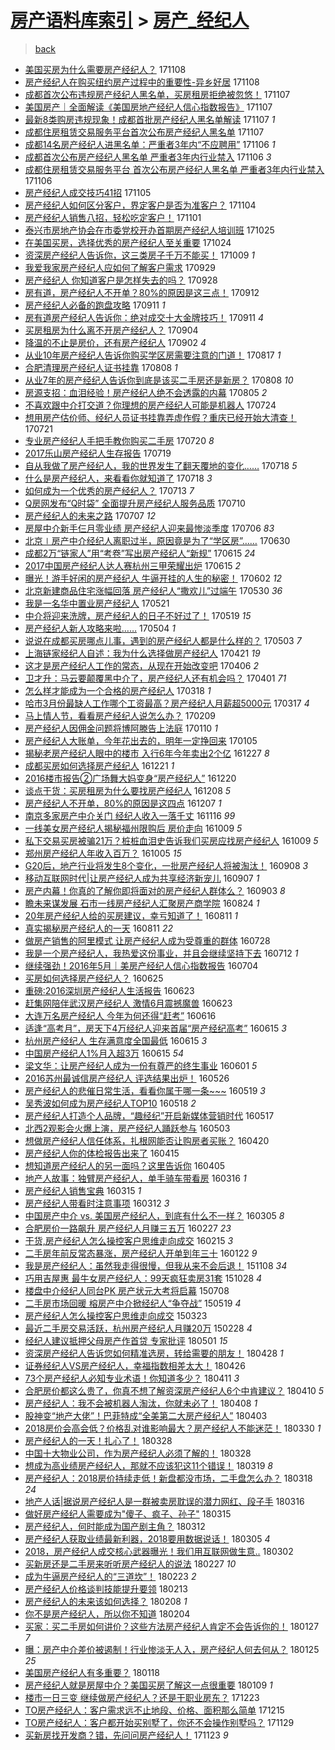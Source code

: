 [房产语料库索引](../../README.md)  > [房产_经纪人](房产_经纪人.md)
====
> [back](../README.md)

- [美国买房为什么需要房产经纪人？](http://jkwz.applinzi.com/ittc/7033613627037320209.html#%E7%BE%8E%E5%9B%BD%E4%B9%B0%E6%88%BF%E4%B8%BA%E4%BB%80%E4%B9%88%E9%9C%80%E8%A6%81%E6%88%BF%E4%BA%A7%E7%BB%8F%E7%BA%AA%E4%BA%BA%EF%BC%9F) 171108  
- [房产经纪人在购买纽约房产过程中的重要性-异乡好居](http://jkwz.applinzi.com/ittc/7033569972406715408.html#%E6%88%BF%E4%BA%A7%E7%BB%8F%E7%BA%AA%E4%BA%BA%E5%9C%A8%E8%B4%AD%E4%B9%B0%E7%BA%BD%E7%BA%A6%E6%88%BF%E4%BA%A7%E8%BF%87%E7%A8%8B%E4%B8%AD%E7%9A%84%E9%87%8D%E8%A6%81%E6%80%A7-%E5%BC%82%E4%B9%A1%E5%A5%BD%E5%B1%85) 171108  
- [成都首次公布违规房产经纪人黑名单，买房租房拒绝被忽悠！](http://jkwz.applinzi.com/ittc/7033265550858388497.html#%E6%88%90%E9%83%BD%E9%A6%96%E6%AC%A1%E5%85%AC%E5%B8%83%E8%BF%9D%E8%A7%84%E6%88%BF%E4%BA%A7%E7%BB%8F%E7%BA%AA%E4%BA%BA%E9%BB%91%E5%90%8D%E5%8D%95%EF%BC%8C%E4%B9%B0%E6%88%BF%E7%A7%9F%E6%88%BF%E6%8B%92%E7%BB%9D%E8%A2%AB%E5%BF%BD%E6%82%A0%EF%BC%81) 171107  
- [美国房产｜全面解读《美国房地产经纪人信心指数报告》](http://jkwz.applinzi.com/ittc/7033213459729220625.html#%E7%BE%8E%E5%9B%BD%E6%88%BF%E4%BA%A7%EF%BD%9C%E5%85%A8%E9%9D%A2%E8%A7%A3%E8%AF%BB%E3%80%8A%E7%BE%8E%E5%9B%BD%E6%88%BF%E5%9C%B0%E4%BA%A7%E7%BB%8F%E7%BA%AA%E4%BA%BA%E4%BF%A1%E5%BF%83%E6%8C%87%E6%95%B0%E6%8A%A5%E5%91%8A%E3%80%8B) 171107  
- [最新8类购房违规现象！成都首批房产经纪人黑名单解读](http://jkwz.applinzi.com/ittc/7033206690961425424.html#%E6%9C%80%E6%96%B08%E7%B1%BB%E8%B4%AD%E6%88%BF%E8%BF%9D%E8%A7%84%E7%8E%B0%E8%B1%A1%EF%BC%81%E6%88%90%E9%83%BD%E9%A6%96%E6%89%B9%E6%88%BF%E4%BA%A7%E7%BB%8F%E7%BA%AA%E4%BA%BA%E9%BB%91%E5%90%8D%E5%8D%95%E8%A7%A3%E8%AF%BB) 171107 *1* 
- [成都住房租赁交易服务平台首次公布房产经纪人黑名单](http://jkwz.applinzi.com/ittc/7033161226484450320.html#%E6%88%90%E9%83%BD%E4%BD%8F%E6%88%BF%E7%A7%9F%E8%B5%81%E4%BA%A4%E6%98%93%E6%9C%8D%E5%8A%A1%E5%B9%B3%E5%8F%B0%E9%A6%96%E6%AC%A1%E5%85%AC%E5%B8%83%E6%88%BF%E4%BA%A7%E7%BB%8F%E7%BA%AA%E4%BA%BA%E9%BB%91%E5%90%8D%E5%8D%95) 171107  
- [成都14名房产经纪人进黑名单：严重者3年内“不应聘用”](http://jkwz.applinzi.com/ittc/7032917187331884049.html#%E6%88%90%E9%83%BD14%E5%90%8D%E6%88%BF%E4%BA%A7%E7%BB%8F%E7%BA%AA%E4%BA%BA%E8%BF%9B%E9%BB%91%E5%90%8D%E5%8D%95%EF%BC%9A%E4%B8%A5%E9%87%8D%E8%80%853%E5%B9%B4%E5%86%85%E2%80%9C%E4%B8%8D%E5%BA%94%E8%81%98%E7%94%A8%E2%80%9D) 171106 *1* 
- [成都首次公布房产经纪人黑名单 严重者3年内行业禁入](http://jkwz.applinzi.com/ittc/7032877779115312144.html#%E6%88%90%E9%83%BD%E9%A6%96%E6%AC%A1%E5%85%AC%E5%B8%83%E6%88%BF%E4%BA%A7%E7%BB%8F%E7%BA%AA%E4%BA%BA%E9%BB%91%E5%90%8D%E5%8D%95+%E4%B8%A5%E9%87%8D%E8%80%853%E5%B9%B4%E5%86%85%E8%A1%8C%E4%B8%9A%E7%A6%81%E5%85%A5) 171106 *3* 
- [成都住房租赁交易服务平台 首次公布房产经纪人黑名单 严重者3年内行业禁入](http://jkwz.applinzi.com/ittc/7032871889058399249.html#%E6%88%90%E9%83%BD%E4%BD%8F%E6%88%BF%E7%A7%9F%E8%B5%81%E4%BA%A4%E6%98%93%E6%9C%8D%E5%8A%A1%E5%B9%B3%E5%8F%B0+%E9%A6%96%E6%AC%A1%E5%85%AC%E5%B8%83%E6%88%BF%E4%BA%A7%E7%BB%8F%E7%BA%AA%E4%BA%BA%E9%BB%91%E5%90%8D%E5%8D%95+%E4%B8%A5%E9%87%8D%E8%80%853%E5%B9%B4%E5%86%85%E8%A1%8C%E4%B8%9A%E7%A6%81%E5%85%A5) 171106  
- [房产经纪人成交技巧41招](http://jkwz.applinzi.com/ittc/7032404242931909649.html#%E6%88%BF%E4%BA%A7%E7%BB%8F%E7%BA%AA%E4%BA%BA%E6%88%90%E4%BA%A4%E6%8A%80%E5%B7%A741%E6%8B%9B) 171105  
- [房产经纪人如何区分客户，界定客户是否为准客户？](http://jkwz.applinzi.com/ittc/7032184334239400977.html#%E6%88%BF%E4%BA%A7%E7%BB%8F%E7%BA%AA%E4%BA%BA%E5%A6%82%E4%BD%95%E5%8C%BA%E5%88%86%E5%AE%A2%E6%88%B7%EF%BC%8C%E7%95%8C%E5%AE%9A%E5%AE%A2%E6%88%B7%E6%98%AF%E5%90%A6%E4%B8%BA%E5%87%86%E5%AE%A2%E6%88%B7%EF%BC%9F) 171104  
- [房产经纪人销售八招，轻松吃定客户！](http://jkwz.applinzi.com/ittc/7030986977569145872.html#%E6%88%BF%E4%BA%A7%E7%BB%8F%E7%BA%AA%E4%BA%BA%E9%94%80%E5%94%AE%E5%85%AB%E6%8B%9B%EF%BC%8C%E8%BD%BB%E6%9D%BE%E5%90%83%E5%AE%9A%E5%AE%A2%E6%88%B7%EF%BC%81) 171101  
- [泰兴市房地产协会在市委党校开办首期房产经纪人培训班](http://jkwz.applinzi.com/ittc/7028383014336332817.html#%E6%B3%B0%E5%85%B4%E5%B8%82%E6%88%BF%E5%9C%B0%E4%BA%A7%E5%8D%8F%E4%BC%9A%E5%9C%A8%E5%B8%82%E5%A7%94%E5%85%9A%E6%A0%A1%E5%BC%80%E5%8A%9E%E9%A6%96%E6%9C%9F%E6%88%BF%E4%BA%A7%E7%BB%8F%E7%BA%AA%E4%BA%BA%E5%9F%B9%E8%AE%AD%E7%8F%AD) 171025  
- [在美国买房，选择优秀的房产经纪人至关重要](http://jkwz.applinzi.com/ittc/7028028687474230289.html#%E5%9C%A8%E7%BE%8E%E5%9B%BD%E4%B9%B0%E6%88%BF%EF%BC%8C%E9%80%89%E6%8B%A9%E4%BC%98%E7%A7%80%E7%9A%84%E6%88%BF%E4%BA%A7%E7%BB%8F%E7%BA%AA%E4%BA%BA%E8%87%B3%E5%85%B3%E9%87%8D%E8%A6%81) 171024  
- [资深房产经纪人告诉你，这三类房子千万不能买！](http://jkwz.applinzi.com/ittc/7022440916500087825.html#%E8%B5%84%E6%B7%B1%E6%88%BF%E4%BA%A7%E7%BB%8F%E7%BA%AA%E4%BA%BA%E5%91%8A%E8%AF%89%E4%BD%A0%EF%BC%8C%E8%BF%99%E4%B8%89%E7%B1%BB%E6%88%BF%E5%AD%90%E5%8D%83%E4%B8%87%E4%B8%8D%E8%83%BD%E4%B9%B0%EF%BC%81) 171009 *1* 
- [我爱我家房产经纪人应如何了解客户需求](http://jkwz.applinzi.com/ittc/7018663062264087568.html#%E6%88%91%E7%88%B1%E6%88%91%E5%AE%B6%E6%88%BF%E4%BA%A7%E7%BB%8F%E7%BA%AA%E4%BA%BA%E5%BA%94%E5%A6%82%E4%BD%95%E4%BA%86%E8%A7%A3%E5%AE%A2%E6%88%B7%E9%9C%80%E6%B1%82) 170929  
- [房产经纪人 你知道客户是怎样失去的吗？](http://jkwz.applinzi.com/ittc/7018395558585304080.html#%E6%88%BF%E4%BA%A7%E7%BB%8F%E7%BA%AA%E4%BA%BA+%E4%BD%A0%E7%9F%A5%E9%81%93%E5%AE%A2%E6%88%B7%E6%98%AF%E6%80%8E%E6%A0%B7%E5%A4%B1%E5%8E%BB%E7%9A%84%E5%90%97%EF%BC%9F) 170928  
- [房有道，房产经纪人不开单？80%的原因是这三点！](http://jkwz.applinzi.com/ittc/7012387541876212753.html#%E6%88%BF%E6%9C%89%E9%81%93%EF%BC%8C%E6%88%BF%E4%BA%A7%E7%BB%8F%E7%BA%AA%E4%BA%BA%E4%B8%8D%E5%BC%80%E5%8D%95%EF%BC%9F80%25%E7%9A%84%E5%8E%9F%E5%9B%A0%E6%98%AF%E8%BF%99%E4%B8%89%E7%82%B9%EF%BC%81) 170912  
- [房产经纪人必备的跑盘攻略](http://jkwz.applinzi.com/ittc/7012116754724291601.html#%E6%88%BF%E4%BA%A7%E7%BB%8F%E7%BA%AA%E4%BA%BA%E5%BF%85%E5%A4%87%E7%9A%84%E8%B7%91%E7%9B%98%E6%94%BB%E7%95%A5) 170911 *1* 
- [房有道房产经纪人告诉你：绝对成交十大金牌技巧！](http://jkwz.applinzi.com/ittc/7010961895924958225.html#%E6%88%BF%E6%9C%89%E9%81%93%E6%88%BF%E4%BA%A7%E7%BB%8F%E7%BA%AA%E4%BA%BA%E5%91%8A%E8%AF%89%E4%BD%A0%EF%BC%9A%E7%BB%9D%E5%AF%B9%E6%88%90%E4%BA%A4%E5%8D%81%E5%A4%A7%E9%87%91%E7%89%8C%E6%8A%80%E5%B7%A7%EF%BC%81) 170911 *4* 
- [买房租房为什么离不开房产经纪人？](http://jkwz.applinzi.com/ittc/7009416868539139089.html#%E4%B9%B0%E6%88%BF%E7%A7%9F%E6%88%BF%E4%B8%BA%E4%BB%80%E4%B9%88%E7%A6%BB%E4%B8%8D%E5%BC%80%E6%88%BF%E4%BA%A7%E7%BB%8F%E7%BA%AA%E4%BA%BA%EF%BC%9F) 170904  
- [降温的不止是房价，还有房产经纪人](http://jkwz.applinzi.com/ittc/7008748333345276945.html#%E9%99%8D%E6%B8%A9%E7%9A%84%E4%B8%8D%E6%AD%A2%E6%98%AF%E6%88%BF%E4%BB%B7%EF%BC%8C%E8%BF%98%E6%9C%89%E6%88%BF%E4%BA%A7%E7%BB%8F%E7%BA%AA%E4%BA%BA) 170902 *4* 
- [从业10年房产经纪人告诉你购买学区房需要注意的门道！](http://jkwz.applinzi.com/ittc/7002851322347652112.html#%E4%BB%8E%E4%B8%9A10%E5%B9%B4%E6%88%BF%E4%BA%A7%E7%BB%8F%E7%BA%AA%E4%BA%BA%E5%91%8A%E8%AF%89%E4%BD%A0%E8%B4%AD%E4%B9%B0%E5%AD%A6%E5%8C%BA%E6%88%BF%E9%9C%80%E8%A6%81%E6%B3%A8%E6%84%8F%E7%9A%84%E9%97%A8%E9%81%93%EF%BC%81) 170817 *1* 
- [合肥清理房产经纪人证书挂靠](http://jkwz.applinzi.com/ittc/6999475383135896593.html#%E5%90%88%E8%82%A5%E6%B8%85%E7%90%86%E6%88%BF%E4%BA%A7%E7%BB%8F%E7%BA%AA%E4%BA%BA%E8%AF%81%E4%B9%A6%E6%8C%82%E9%9D%A0) 170808 *1* 
- [从业7年的房产经纪人告诉你到底是该买二手房还是新房？](http://jkwz.applinzi.com/ittc/6999380312260609040.html#%E4%BB%8E%E4%B8%9A7%E5%B9%B4%E7%9A%84%E6%88%BF%E4%BA%A7%E7%BB%8F%E7%BA%AA%E4%BA%BA%E5%91%8A%E8%AF%89%E4%BD%A0%E5%88%B0%E5%BA%95%E6%98%AF%E8%AF%A5%E4%B9%B0%E4%BA%8C%E6%89%8B%E6%88%BF%E8%BF%98%E6%98%AF%E6%96%B0%E6%88%BF%EF%BC%9F) 170808 *10* 
- [房源支招：血泪经验！房产经纪人绝不会透露的内幕](http://jkwz.applinzi.com/ittc/6998267547416527889.html#%E6%88%BF%E6%BA%90%E6%94%AF%E6%8B%9B%EF%BC%9A%E8%A1%80%E6%B3%AA%E7%BB%8F%E9%AA%8C%EF%BC%81%E6%88%BF%E4%BA%A7%E7%BB%8F%E7%BA%AA%E4%BA%BA%E7%BB%9D%E4%B8%8D%E4%BC%9A%E9%80%8F%E9%9C%B2%E7%9A%84%E5%86%85%E5%B9%95) 170805 *2* 
- [不喜欢跟中介打交道？你理想的房产经纪人可能是机器人](http://jkwz.applinzi.com/ittc/6993825745343087632.html#%E4%B8%8D%E5%96%9C%E6%AC%A2%E8%B7%9F%E4%B8%AD%E4%BB%8B%E6%89%93%E4%BA%A4%E9%81%93%EF%BC%9F%E4%BD%A0%E7%90%86%E6%83%B3%E7%9A%84%E6%88%BF%E4%BA%A7%E7%BB%8F%E7%BA%AA%E4%BA%BA%E5%8F%AF%E8%83%BD%E6%98%AF%E6%9C%BA%E5%99%A8%E4%BA%BA) 170724  
- [想用房产估价师、经纪人员证书挂靠弄虚作假？重庆已经开始大清查！](http://jkwz.applinzi.com/ittc/6992859765049656336.html#%E6%83%B3%E7%94%A8%E6%88%BF%E4%BA%A7%E4%BC%B0%E4%BB%B7%E5%B8%88%E3%80%81%E7%BB%8F%E7%BA%AA%E4%BA%BA%E5%91%98%E8%AF%81%E4%B9%A6%E6%8C%82%E9%9D%A0%E5%BC%84%E8%99%9A%E4%BD%9C%E5%81%87%EF%BC%9F%E9%87%8D%E5%BA%86%E5%B7%B2%E7%BB%8F%E5%BC%80%E5%A7%8B%E5%A4%A7%E6%B8%85%E6%9F%A5%EF%BC%81) 170721  
- [专业房产经纪人手把手教你购买二手房](http://jkwz.applinzi.com/ittc/6992417961707832337.html#%E4%B8%93%E4%B8%9A%E6%88%BF%E4%BA%A7%E7%BB%8F%E7%BA%AA%E4%BA%BA%E6%89%8B%E6%8A%8A%E6%89%8B%E6%95%99%E4%BD%A0%E8%B4%AD%E4%B9%B0%E4%BA%8C%E6%89%8B%E6%88%BF) 170720 *8* 
- [2017乐山房产经纪人生存报告](http://jkwz.applinzi.com/ittc/6992066619357266960.html#2017%E4%B9%90%E5%B1%B1%E6%88%BF%E4%BA%A7%E7%BB%8F%E7%BA%AA%E4%BA%BA%E7%94%9F%E5%AD%98%E6%8A%A5%E5%91%8A) 170719  
- [自从我做了房产经纪人，我的世界发生了翻天覆地的变化……](http://jkwz.applinzi.com/ittc/6991707178841670672.html#%E8%87%AA%E4%BB%8E%E6%88%91%E5%81%9A%E4%BA%86%E6%88%BF%E4%BA%A7%E7%BB%8F%E7%BA%AA%E4%BA%BA%EF%BC%8C%E6%88%91%E7%9A%84%E4%B8%96%E7%95%8C%E5%8F%91%E7%94%9F%E4%BA%86%E7%BF%BB%E5%A4%A9%E8%A6%86%E5%9C%B0%E7%9A%84%E5%8F%98%E5%8C%96%E2%80%A6%E2%80%A6) 170718 *5* 
- [什么是房产经纪人，来看看你就知道了](http://jkwz.applinzi.com/ittc/6991422827839095824.html#%E4%BB%80%E4%B9%88%E6%98%AF%E6%88%BF%E4%BA%A7%E7%BB%8F%E7%BA%AA%E4%BA%BA%EF%BC%8C%E6%9D%A5%E7%9C%8B%E7%9C%8B%E4%BD%A0%E5%B0%B1%E7%9F%A5%E9%81%93%E4%BA%86) 170718 *3* 
- [如何成为一个优秀的房产经纪人？](http://jkwz.applinzi.com/ittc/6989835265924138000.html#%E5%A6%82%E4%BD%95%E6%88%90%E4%B8%BA%E4%B8%80%E4%B8%AA%E4%BC%98%E7%A7%80%E7%9A%84%E6%88%BF%E4%BA%A7%E7%BB%8F%E7%BA%AA%E4%BA%BA%EF%BC%9F) 170713 *7* 
- [Q房网发布“Q时袋” 全面提升房产经纪人服务品质](http://jkwz.applinzi.com/ittc/6988666245858460677.html#Q%E6%88%BF%E7%BD%91%E5%8F%91%E5%B8%83%E2%80%9CQ%E6%97%B6%E8%A2%8B%E2%80%9D+%E5%85%A8%E9%9D%A2%E6%8F%90%E5%8D%87%E6%88%BF%E4%BA%A7%E7%BB%8F%E7%BA%AA%E4%BA%BA%E6%9C%8D%E5%8A%A1%E5%93%81%E8%B4%A8) 170710  
- [房产经纪人的未来之路](http://jkwz.applinzi.com/ittc/6987593464001594373.html#%E6%88%BF%E4%BA%A7%E7%BB%8F%E7%BA%AA%E4%BA%BA%E7%9A%84%E6%9C%AA%E6%9D%A5%E4%B9%8B%E8%B7%AF) 170707 *12* 
- [房屋中介新手仨月零业绩 房产经纪人迎来最惨淡季度](http://jkwz.applinzi.com/ittc/6987135430469092356.html#%E6%88%BF%E5%B1%8B%E4%B8%AD%E4%BB%8B%E6%96%B0%E6%89%8B%E4%BB%A8%E6%9C%88%E9%9B%B6%E4%B8%9A%E7%BB%A9+%E6%88%BF%E4%BA%A7%E7%BB%8F%E7%BA%AA%E4%BA%BA%E8%BF%8E%E6%9D%A5%E6%9C%80%E6%83%A8%E6%B7%A1%E5%AD%A3%E5%BA%A6) 170706 *83* 
- [北京∣房产中介经纪人离职过半，原因竟是为了“学区房”……](http://jkwz.applinzi.com/ittc/6984919655276643332.html#%E5%8C%97%E4%BA%AC%E2%88%A3%E6%88%BF%E4%BA%A7%E4%B8%AD%E4%BB%8B%E7%BB%8F%E7%BA%AA%E4%BA%BA%E7%A6%BB%E8%81%8C%E8%BF%87%E5%8D%8A%EF%BC%8C%E5%8E%9F%E5%9B%A0%E7%AB%9F%E6%98%AF%E4%B8%BA%E4%BA%86%E2%80%9C%E5%AD%A6%E5%8C%BA%E6%88%BF%E2%80%9D%E2%80%A6%E2%80%A6) 170630  
- [成都2万“链家人”用“考卷”写出房产经纪人“新规”](http://jkwz.applinzi.com/ittc/6979436505926730757.html#%E6%88%90%E9%83%BD2%E4%B8%87%E2%80%9C%E9%93%BE%E5%AE%B6%E4%BA%BA%E2%80%9D%E7%94%A8%E2%80%9C%E8%80%83%E5%8D%B7%E2%80%9D%E5%86%99%E5%87%BA%E6%88%BF%E4%BA%A7%E7%BB%8F%E7%BA%AA%E4%BA%BA%E2%80%9C%E6%96%B0%E8%A7%84%E2%80%9D) 170615 *24* 
- [2017中国房产经纪人达人赛杭州三甲荣耀出炉](http://jkwz.applinzi.com/ittc/6979423354334217221.html#2017%E4%B8%AD%E5%9B%BD%E6%88%BF%E4%BA%A7%E7%BB%8F%E7%BA%AA%E4%BA%BA%E8%BE%BE%E4%BA%BA%E8%B5%9B%E6%9D%AD%E5%B7%9E%E4%B8%89%E7%94%B2%E8%8D%A3%E8%80%80%E5%87%BA%E7%82%89) 170615 *2* 
- [曝光！游手好闲的房产经纪人 牛逼开挂的人生的秘密！](http://jkwz.applinzi.com/ittc/6974637780880589828.html#%E6%9B%9D%E5%85%89%EF%BC%81%E6%B8%B8%E6%89%8B%E5%A5%BD%E9%97%B2%E7%9A%84%E6%88%BF%E4%BA%A7%E7%BB%8F%E7%BA%AA%E4%BA%BA+%E7%89%9B%E9%80%BC%E5%BC%80%E6%8C%82%E7%9A%84%E4%BA%BA%E7%94%9F%E7%9A%84%E7%A7%98%E5%AF%86%EF%BC%81) 170602 *12* 
- [北京新建商品住宅涨幅回落 房产经纪人“撒欢儿”过端午](http://jkwz.applinzi.com/ittc/6973447818545988613.html#%E5%8C%97%E4%BA%AC%E6%96%B0%E5%BB%BA%E5%95%86%E5%93%81%E4%BD%8F%E5%AE%85%E6%B6%A8%E5%B9%85%E5%9B%9E%E8%90%BD+%E6%88%BF%E4%BA%A7%E7%BB%8F%E7%BA%AA%E4%BA%BA%E2%80%9C%E6%92%92%E6%AC%A2%E5%84%BF%E2%80%9D%E8%BF%87%E7%AB%AF%E5%8D%88) 170530 *36* 
- [我是一名华中置业房产经纪人](http://jkwz.applinzi.com/ittc/6970145685738357764.html#%E6%88%91%E6%98%AF%E4%B8%80%E5%90%8D%E5%8D%8E%E4%B8%AD%E7%BD%AE%E4%B8%9A%E6%88%BF%E4%BA%A7%E7%BB%8F%E7%BA%AA%E4%BA%BA) 170521  
- [中介将迎来洗牌，房产经纪人的日子不好过了！](http://jkwz.applinzi.com/ittc/6969485999569634309.html#%E4%B8%AD%E4%BB%8B%E5%B0%86%E8%BF%8E%E6%9D%A5%E6%B4%97%E7%89%8C%EF%BC%8C%E6%88%BF%E4%BA%A7%E7%BB%8F%E7%BA%AA%E4%BA%BA%E7%9A%84%E6%97%A5%E5%AD%90%E4%B8%8D%E5%A5%BD%E8%BF%87%E4%BA%86%EF%BC%81) 170519 *15* 
- [房产经纪人新人攻略来啦……](http://jkwz.applinzi.com/ittc/6963838311771669508.html#%E6%88%BF%E4%BA%A7%E7%BB%8F%E7%BA%AA%E4%BA%BA%E6%96%B0%E4%BA%BA%E6%94%BB%E7%95%A5%E6%9D%A5%E5%95%A6%E2%80%A6%E2%80%A6) 170504 *1* 
- [说说在成都买房哪点儿事，遇到的房产经纪人都是什么样的？](http://jkwz.applinzi.com/ittc/6963470895287895044.html#%E8%AF%B4%E8%AF%B4%E5%9C%A8%E6%88%90%E9%83%BD%E4%B9%B0%E6%88%BF%E5%93%AA%E7%82%B9%E5%84%BF%E4%BA%8B%EF%BC%8C%E9%81%87%E5%88%B0%E7%9A%84%E6%88%BF%E4%BA%A7%E7%BB%8F%E7%BA%AA%E4%BA%BA%E9%83%BD%E6%98%AF%E4%BB%80%E4%B9%88%E6%A0%B7%E7%9A%84%EF%BC%9F) 170503 *7* 
- [上海链家经纪人自述：我为什么选择做房产经纪人](http://jkwz.applinzi.com/ittc/6959102321677042692.html#%E4%B8%8A%E6%B5%B7%E9%93%BE%E5%AE%B6%E7%BB%8F%E7%BA%AA%E4%BA%BA%E8%87%AA%E8%BF%B0%EF%BC%9A%E6%88%91%E4%B8%BA%E4%BB%80%E4%B9%88%E9%80%89%E6%8B%A9%E5%81%9A%E6%88%BF%E4%BA%A7%E7%BB%8F%E7%BA%AA%E4%BA%BA) 170421 *19* 
- [这才是房产经纪人工作的常态，从现在开始改变吧](http://jkwz.applinzi.com/ittc/6953461108684882949.html#%E8%BF%99%E6%89%8D%E6%98%AF%E6%88%BF%E4%BA%A7%E7%BB%8F%E7%BA%AA%E4%BA%BA%E5%B7%A5%E4%BD%9C%E7%9A%84%E5%B8%B8%E6%80%81%EF%BC%8C%E4%BB%8E%E7%8E%B0%E5%9C%A8%E5%BC%80%E5%A7%8B%E6%94%B9%E5%8F%98%E5%90%A7) 170406 *2* 
- [卫才升：马云要颠覆黑中介了，房产经纪人还有机会吗？](http://jkwz.applinzi.com/ittc/6951512812416402437.html#%E5%8D%AB%E6%89%8D%E5%8D%87%EF%BC%9A%E9%A9%AC%E4%BA%91%E8%A6%81%E9%A2%A0%E8%A6%86%E9%BB%91%E4%B8%AD%E4%BB%8B%E4%BA%86%EF%BC%8C%E6%88%BF%E4%BA%A7%E7%BB%8F%E7%BA%AA%E4%BA%BA%E8%BF%98%E6%9C%89%E6%9C%BA%E4%BC%9A%E5%90%97%EF%BC%9F) 170401 *71* 
- [怎么样才能成为一个合格的房产经纪人](http://jkwz.applinzi.com/ittc/6946499541057668101.html#%E6%80%8E%E4%B9%88%E6%A0%B7%E6%89%8D%E8%83%BD%E6%88%90%E4%B8%BA%E4%B8%80%E4%B8%AA%E5%90%88%E6%A0%BC%E7%9A%84%E6%88%BF%E4%BA%A7%E7%BB%8F%E7%BA%AA%E4%BA%BA) 170318 *1* 
- [哈市3月份最缺人工作哪个工资最高？房产经纪人月薪超5000元](http://jkwz.applinzi.com/ittc/6945889686135505925.html#%E5%93%88%E5%B8%823%E6%9C%88%E4%BB%BD%E6%9C%80%E7%BC%BA%E4%BA%BA%E5%B7%A5%E4%BD%9C%E5%93%AA%E4%B8%AA%E5%B7%A5%E8%B5%84%E6%9C%80%E9%AB%98%EF%BC%9F%E6%88%BF%E4%BA%A7%E7%BB%8F%E7%BA%AA%E4%BA%BA%E6%9C%88%E8%96%AA%E8%B6%855000%E5%85%83) 170317 *4* 
- [马上情人节，看看房产经纪人说怎么办？](http://jkwz.applinzi.com/ittc/6932761770900063236.html#%E9%A9%AC%E4%B8%8A%E6%83%85%E4%BA%BA%E8%8A%82%EF%BC%8C%E7%9C%8B%E7%9C%8B%E6%88%BF%E4%BA%A7%E7%BB%8F%E7%BA%AA%E4%BA%BA%E8%AF%B4%E6%80%8E%E4%B9%88%E5%8A%9E%EF%BC%9F) 170209  
- [房产经纪人因佣金问题将博阿滕告上法庭](http://jkwz.applinzi.com/ittc/6921553583706473476.html#%E6%88%BF%E4%BA%A7%E7%BB%8F%E7%BA%AA%E4%BA%BA%E5%9B%A0%E4%BD%A3%E9%87%91%E9%97%AE%E9%A2%98%E5%B0%86%E5%8D%9A%E9%98%BF%E6%BB%95%E5%91%8A%E4%B8%8A%E6%B3%95%E5%BA%AD) 170110 *1* 
- [房产经纪人大账单，今年花出去的，明年一定挣回来](http://jkwz.applinzi.com/ittc/6919717278647321604.html#%E6%88%BF%E4%BA%A7%E7%BB%8F%E7%BA%AA%E4%BA%BA%E5%A4%A7%E8%B4%A6%E5%8D%95%EF%BC%8C%E4%BB%8A%E5%B9%B4%E8%8A%B1%E5%87%BA%E5%8E%BB%E7%9A%84%EF%BC%8C%E6%98%8E%E5%B9%B4%E4%B8%80%E5%AE%9A%E6%8C%A3%E5%9B%9E%E6%9D%A5) 170105  
- [揭秘老房产经纪人眼中的楼市 入行6年今年卖出2个亿](http://jkwz.applinzi.com/ittc/6916336033758446597.html#%E6%8F%AD%E7%A7%98%E8%80%81%E6%88%BF%E4%BA%A7%E7%BB%8F%E7%BA%AA%E4%BA%BA%E7%9C%BC%E4%B8%AD%E7%9A%84%E6%A5%BC%E5%B8%82+%E5%85%A5%E8%A1%8C6%E5%B9%B4%E4%BB%8A%E5%B9%B4%E5%8D%96%E5%87%BA2%E4%B8%AA%E4%BA%BF) 161227 *8* 
- [成都买房如何选择房产经纪人](http://jkwz.applinzi.com/ittc/6914185591964304389.html#%E6%88%90%E9%83%BD%E4%B9%B0%E6%88%BF%E5%A6%82%E4%BD%95%E9%80%89%E6%8B%A9%E6%88%BF%E4%BA%A7%E7%BB%8F%E7%BA%AA%E4%BA%BA) 161221 *1* 
- [2016楼市报告②广场舞大妈变身“房产经纪人”](http://jkwz.applinzi.com/ittc/6913636087355671557.html#2016%E6%A5%BC%E5%B8%82%E6%8A%A5%E5%91%8A%E2%91%A1%E5%B9%BF%E5%9C%BA%E8%88%9E%E5%A4%A7%E5%A6%88%E5%8F%98%E8%BA%AB%E2%80%9C%E6%88%BF%E4%BA%A7%E7%BB%8F%E7%BA%AA%E4%BA%BA%E2%80%9D) 161220  
- [谈点干货：买房租房为什么要找房产经纪人](http://jkwz.applinzi.com/ittc/6909048721366320132.html#%E8%B0%88%E7%82%B9%E5%B9%B2%E8%B4%A7%EF%BC%9A%E4%B9%B0%E6%88%BF%E7%A7%9F%E6%88%BF%E4%B8%BA%E4%BB%80%E4%B9%88%E8%A6%81%E6%89%BE%E6%88%BF%E4%BA%A7%E7%BB%8F%E7%BA%AA%E4%BA%BA) 161208 *5* 
- [房产经纪人不开单，80%的原因是这四点](http://jkwz.applinzi.com/ittc/6908994879643714564.html#%E6%88%BF%E4%BA%A7%E7%BB%8F%E7%BA%AA%E4%BA%BA%E4%B8%8D%E5%BC%80%E5%8D%95%EF%BC%8C80%25%E7%9A%84%E5%8E%9F%E5%9B%A0%E6%98%AF%E8%BF%99%E5%9B%9B%E7%82%B9) 161207 *1* 
- [南京多家房产中介关门 经纪人收入一落千丈](http://jkwz.applinzi.com/ittc/6901131909244912645.html#%E5%8D%97%E4%BA%AC%E5%A4%9A%E5%AE%B6%E6%88%BF%E4%BA%A7%E4%B8%AD%E4%BB%8B%E5%85%B3%E9%97%A8+%E7%BB%8F%E7%BA%AA%E4%BA%BA%E6%94%B6%E5%85%A5%E4%B8%80%E8%90%BD%E5%8D%83%E4%B8%88) 161116 *99* 
- [一线美女房产经纪人揭秘福州限购后 房价走向](http://jkwz.applinzi.com/ittc/6887074574469956612.html#%E4%B8%80%E7%BA%BF%E7%BE%8E%E5%A5%B3%E6%88%BF%E4%BA%A7%E7%BB%8F%E7%BA%AA%E4%BA%BA%E6%8F%AD%E7%A7%98%E7%A6%8F%E5%B7%9E%E9%99%90%E8%B4%AD%E5%90%8E+%E6%88%BF%E4%BB%B7%E8%B5%B0%E5%90%91) 161009 *5* 
- [私下交易买房被骗21万？桩桩血泪史告诉我们买房应找房产经纪人](http://jkwz.applinzi.com/ittc/6886960373122466820.html#%E7%A7%81%E4%B8%8B%E4%BA%A4%E6%98%93%E4%B9%B0%E6%88%BF%E8%A2%AB%E9%AA%9721%E4%B8%87%EF%BC%9F%E6%A1%A9%E6%A1%A9%E8%A1%80%E6%B3%AA%E5%8F%B2%E5%91%8A%E8%AF%89%E6%88%91%E4%BB%AC%E4%B9%B0%E6%88%BF%E5%BA%94%E6%89%BE%E6%88%BF%E4%BA%A7%E7%BB%8F%E7%BA%AA%E4%BA%BA) 161009 *5* 
- [郑州房产经纪人年收入百万？](http://jkwz.applinzi.com/ittc/6885551247423177732.html#%E9%83%91%E5%B7%9E%E6%88%BF%E4%BA%A7%E7%BB%8F%E7%BA%AA%E4%BA%BA%E5%B9%B4%E6%94%B6%E5%85%A5%E7%99%BE%E4%B8%87%EF%BC%9F) 161005 *15* 
- [G20后，地产行业将发生8个变化，一批房产经纪人将被淘汰！](http://jkwz.applinzi.com/ittc/6875440582809355268.html#G20%E5%90%8E%EF%BC%8C%E5%9C%B0%E4%BA%A7%E8%A1%8C%E4%B8%9A%E5%B0%86%E5%8F%91%E7%94%9F8%E4%B8%AA%E5%8F%98%E5%8C%96%EF%BC%8C%E4%B8%80%E6%89%B9%E6%88%BF%E4%BA%A7%E7%BB%8F%E7%BA%AA%E4%BA%BA%E5%B0%86%E8%A2%AB%E6%B7%98%E6%B1%B0%EF%BC%81) 160908 *3* 
- [移动互联网时代|让房产经纪人成为共享经济新宠儿](http://jkwz.applinzi.com/ittc/6875083702048130052.html#%E7%A7%BB%E5%8A%A8%E4%BA%92%E8%81%94%E7%BD%91%E6%97%B6%E4%BB%A3%7C%E8%AE%A9%E6%88%BF%E4%BA%A7%E7%BB%8F%E7%BA%AA%E4%BA%BA%E6%88%90%E4%B8%BA%E5%85%B1%E4%BA%AB%E7%BB%8F%E6%B5%8E%E6%96%B0%E5%AE%A0%E5%84%BF) 160907 *1* 
- [房产内幕！你真的了解你即将面对的房产经纪人群体么？](http://jkwz.applinzi.com/ittc/6873584053827142660.html#%E6%88%BF%E4%BA%A7%E5%86%85%E5%B9%95%EF%BC%81%E4%BD%A0%E7%9C%9F%E7%9A%84%E4%BA%86%E8%A7%A3%E4%BD%A0%E5%8D%B3%E5%B0%86%E9%9D%A2%E5%AF%B9%E7%9A%84%E6%88%BF%E4%BA%A7%E7%BB%8F%E7%BA%AA%E4%BA%BA%E7%BE%A4%E4%BD%93%E4%B9%88%EF%BC%9F) 160903 *8* 
- [瞻未来谋发展 石市一线房产经纪人汇聚房产商学院](http://jkwz.applinzi.com/ittc/6870058671966520325.html#%E7%9E%BB%E6%9C%AA%E6%9D%A5%E8%B0%8B%E5%8F%91%E5%B1%95+%E7%9F%B3%E5%B8%82%E4%B8%80%E7%BA%BF%E6%88%BF%E4%BA%A7%E7%BB%8F%E7%BA%AA%E4%BA%BA%E6%B1%87%E8%81%9A%E6%88%BF%E4%BA%A7%E5%95%86%E5%AD%A6%E9%99%A2) 160824 *1* 
- [20年房产经纪人给的买房建议，幸亏知道了！](http://jkwz.applinzi.com/ittc/6865151803292910596.html#20%E5%B9%B4%E6%88%BF%E4%BA%A7%E7%BB%8F%E7%BA%AA%E4%BA%BA%E7%BB%99%E7%9A%84%E4%B9%B0%E6%88%BF%E5%BB%BA%E8%AE%AE%EF%BC%8C%E5%B9%B8%E4%BA%8F%E7%9F%A5%E9%81%93%E4%BA%86%EF%BC%81) 160811 *1* 
- [真实揭秘房产经纪人的一天](http://jkwz.applinzi.com/ittc/6865111912580383748.html#%E7%9C%9F%E5%AE%9E%E6%8F%AD%E7%A7%98%E6%88%BF%E4%BA%A7%E7%BB%8F%E7%BA%AA%E4%BA%BA%E7%9A%84%E4%B8%80%E5%A4%A9) 160811 *22* 
- [做房产销售的阿里模式 让房产经纪人成为受尊重的群体](http://jkwz.applinzi.com/ittc/6859797199952806917.html#%E5%81%9A%E6%88%BF%E4%BA%A7%E9%94%80%E5%94%AE%E7%9A%84%E9%98%BF%E9%87%8C%E6%A8%A1%E5%BC%8F+%E8%AE%A9%E6%88%BF%E4%BA%A7%E7%BB%8F%E7%BA%AA%E4%BA%BA%E6%88%90%E4%B8%BA%E5%8F%97%E5%B0%8A%E9%87%8D%E7%9A%84%E7%BE%A4%E4%BD%93) 160728  
- [我是一个房产经纪人，我热爱这份事业，并且会继续坚持下去](http://jkwz.applinzi.com/ittc/6853912980567376901.html#%E6%88%91%E6%98%AF%E4%B8%80%E4%B8%AA%E6%88%BF%E4%BA%A7%E7%BB%8F%E7%BA%AA%E4%BA%BA%EF%BC%8C%E6%88%91%E7%83%AD%E7%88%B1%E8%BF%99%E4%BB%BD%E4%BA%8B%E4%B8%9A%EF%BC%8C%E5%B9%B6%E4%B8%94%E4%BC%9A%E7%BB%A7%E7%BB%AD%E5%9D%9A%E6%8C%81%E4%B8%8B%E5%8E%BB) 160712 *1* 
- [继续强劲！2016年5月｜美房产经纪人信心指数报告](http://jkwz.applinzi.com/ittc/6851043534941193220.html#%E7%BB%A7%E7%BB%AD%E5%BC%BA%E5%8A%B2%EF%BC%812016%E5%B9%B45%E6%9C%88%EF%BD%9C%E7%BE%8E%E6%88%BF%E4%BA%A7%E7%BB%8F%E7%BA%AA%E4%BA%BA%E4%BF%A1%E5%BF%83%E6%8C%87%E6%95%B0%E6%8A%A5%E5%91%8A) 160704  
- [买房如何选择房产经纪人？](http://jkwz.applinzi.com/ittc/6847589290602923012.html#%E4%B9%B0%E6%88%BF%E5%A6%82%E4%BD%95%E9%80%89%E6%8B%A9%E6%88%BF%E4%BA%A7%E7%BB%8F%E7%BA%AA%E4%BA%BA%EF%BC%9F) 160625  
- [重磅:2016深圳房产经纪人生活报告](http://jkwz.applinzi.com/ittc/6846965762698511365.html#%E9%87%8D%E7%A3%85%3A2016%E6%B7%B1%E5%9C%B3%E6%88%BF%E4%BA%A7%E7%BB%8F%E7%BA%AA%E4%BA%BA%E7%94%9F%E6%B4%BB%E6%8A%A5%E5%91%8A) 160623  
- [赶集网陪伴武汉房产经纪人 激情6月震撼魔兽](http://jkwz.applinzi.com/ittc/6846847395035612165.html#%E8%B5%B6%E9%9B%86%E7%BD%91%E9%99%AA%E4%BC%B4%E6%AD%A6%E6%B1%89%E6%88%BF%E4%BA%A7%E7%BB%8F%E7%BA%AA%E4%BA%BA+%E6%BF%80%E6%83%856%E6%9C%88%E9%9C%87%E6%92%BC%E9%AD%94%E5%85%BD) 160623  
- [大连万名房产经纪人 今年为何还得“赶考”](http://jkwz.applinzi.com/ittc/6844218791516701700.html#%E5%A4%A7%E8%BF%9E%E4%B8%87%E5%90%8D%E6%88%BF%E4%BA%A7%E7%BB%8F%E7%BA%AA%E4%BA%BA+%E4%BB%8A%E5%B9%B4%E4%B8%BA%E4%BD%95%E8%BF%98%E5%BE%97%E2%80%9C%E8%B5%B6%E8%80%83%E2%80%9D) 160616  
- [适逢“高考月”，房天下4万经纪人迎来首届“房产经纪高考”](http://jkwz.applinzi.com/ittc/6843997182788895748.html#%E9%80%82%E9%80%A2%E2%80%9C%E9%AB%98%E8%80%83%E6%9C%88%E2%80%9D%EF%BC%8C%E6%88%BF%E5%A4%A9%E4%B8%8B4%E4%B8%87%E7%BB%8F%E7%BA%AA%E4%BA%BA%E8%BF%8E%E6%9D%A5%E9%A6%96%E5%B1%8A%E2%80%9C%E6%88%BF%E4%BA%A7%E7%BB%8F%E7%BA%AA%E9%AB%98%E8%80%83%E2%80%9D) 160615 *3* 
- [杭州房产经纪人 生存满意度全国最低](http://jkwz.applinzi.com/ittc/6843858331596489732.html#%E6%9D%AD%E5%B7%9E%E6%88%BF%E4%BA%A7%E7%BB%8F%E7%BA%AA%E4%BA%BA+%E7%94%9F%E5%AD%98%E6%BB%A1%E6%84%8F%E5%BA%A6%E5%85%A8%E5%9B%BD%E6%9C%80%E4%BD%8E) 160615 *3* 
- [中国房产经纪人1%月入超3万](http://jkwz.applinzi.com/ittc/6843839902021846020.html#%E4%B8%AD%E5%9B%BD%E6%88%BF%E4%BA%A7%E7%BB%8F%E7%BA%AA%E4%BA%BA1%25%E6%9C%88%E5%85%A5%E8%B6%853%E4%B8%87) 160615 *54* 
- [梁文华：让房产经纪人成为一份有尊严的终生事业](http://jkwz.applinzi.com/ittc/6838731733956297733.html#%E6%A2%81%E6%96%87%E5%8D%8E%EF%BC%9A%E8%AE%A9%E6%88%BF%E4%BA%A7%E7%BB%8F%E7%BA%AA%E4%BA%BA%E6%88%90%E4%B8%BA%E4%B8%80%E4%BB%BD%E6%9C%89%E5%B0%8A%E4%B8%A5%E7%9A%84%E7%BB%88%E7%94%9F%E4%BA%8B%E4%B8%9A) 160601 *5* 
- [2016苏州最诚信房产经纪人 评选结果出炉！](http://jkwz.applinzi.com/ittc/6836445364957479940.html#2016%E8%8B%8F%E5%B7%9E%E6%9C%80%E8%AF%9A%E4%BF%A1%E6%88%BF%E4%BA%A7%E7%BB%8F%E7%BA%AA%E4%BA%BA+%E8%AF%84%E9%80%89%E7%BB%93%E6%9E%9C%E5%87%BA%E7%82%89%EF%BC%81) 160526  
- [房产经纪人的悲催日常生活，看看你属于哪一条~~~](http://jkwz.applinzi.com/ittc/6833931516618736645.html#%E6%88%BF%E4%BA%A7%E7%BB%8F%E7%BA%AA%E4%BA%BA%E7%9A%84%E6%82%B2%E5%82%AC%E6%97%A5%E5%B8%B8%E7%94%9F%E6%B4%BB%EF%BC%8C%E7%9C%8B%E7%9C%8B%E4%BD%A0%E5%B1%9E%E4%BA%8E%E5%93%AA%E4%B8%80%E6%9D%A1%7E%7E%7E) 160519 *3* 
- [吴秀波如何成为房产经纪人TOP10](http://jkwz.applinzi.com/ittc/6833629249759872004.html#%E5%90%B4%E7%A7%80%E6%B3%A2%E5%A6%82%E4%BD%95%E6%88%90%E4%B8%BA%E6%88%BF%E4%BA%A7%E7%BB%8F%E7%BA%AA%E4%BA%BATOP10) 160518 *2* 
- [房产经纪人打造个人品牌，“趣经纪”开启新媒体营销时代](http://jkwz.applinzi.com/ittc/6833158956650071045.html#%E6%88%BF%E4%BA%A7%E7%BB%8F%E7%BA%AA%E4%BA%BA%E6%89%93%E9%80%A0%E4%B8%AA%E4%BA%BA%E5%93%81%E7%89%8C%EF%BC%8C%E2%80%9C%E8%B6%A3%E7%BB%8F%E7%BA%AA%E2%80%9D%E5%BC%80%E5%90%AF%E6%96%B0%E5%AA%92%E4%BD%93%E8%90%A5%E9%94%80%E6%97%B6%E4%BB%A3) 160517  
- [北西2观影会火爆上演，房产经纪人踊跃参与](http://jkwz.applinzi.com/ittc/6828047517702685700.html#%E5%8C%97%E8%A5%BF2%E8%A7%82%E5%BD%B1%E4%BC%9A%E7%81%AB%E7%88%86%E4%B8%8A%E6%BC%94%EF%BC%8C%E6%88%BF%E4%BA%A7%E7%BB%8F%E7%BA%AA%E4%BA%BA%E8%B8%8A%E8%B7%83%E5%8F%82%E4%B8%8E) 160503  
- [想做房产经纪人信任体系，扎根网能否让购房者买账？](http://jkwz.applinzi.com/ittc/6823088676766483461.html#%E6%83%B3%E5%81%9A%E6%88%BF%E4%BA%A7%E7%BB%8F%E7%BA%AA%E4%BA%BA%E4%BF%A1%E4%BB%BB%E4%BD%93%E7%B3%BB%EF%BC%8C%E6%89%8E%E6%A0%B9%E7%BD%91%E8%83%BD%E5%90%A6%E8%AE%A9%E8%B4%AD%E6%88%BF%E8%80%85%E4%B9%B0%E8%B4%A6%EF%BC%9F) 160420  
- [房产经纪人你的体检报告出来了](http://jkwz.applinzi.com/ittc/6821261604490331141.html#%E6%88%BF%E4%BA%A7%E7%BB%8F%E7%BA%AA%E4%BA%BA%E4%BD%A0%E7%9A%84%E4%BD%93%E6%A3%80%E6%8A%A5%E5%91%8A%E5%87%BA%E6%9D%A5%E4%BA%86) 160415  
- [想知道房产经纪人的另一面吗？这里告诉你](http://jkwz.applinzi.com/ittc/6817670873557238789.html#%E6%83%B3%E7%9F%A5%E9%81%93%E6%88%BF%E4%BA%A7%E7%BB%8F%E7%BA%AA%E4%BA%BA%E7%9A%84%E5%8F%A6%E4%B8%80%E9%9D%A2%E5%90%97%EF%BC%9F%E8%BF%99%E9%87%8C%E5%91%8A%E8%AF%89%E4%BD%A0) 160405  
- [地产人故事：独臂房产经纪人，单手骑车带看房](http://jkwz.applinzi.com/ittc/6810138447201174533.html#%E5%9C%B0%E4%BA%A7%E4%BA%BA%E6%95%85%E4%BA%8B%EF%BC%9A%E7%8B%AC%E8%87%82%E6%88%BF%E4%BA%A7%E7%BB%8F%E7%BA%AA%E4%BA%BA%EF%BC%8C%E5%8D%95%E6%89%8B%E9%AA%91%E8%BD%A6%E5%B8%A6%E7%9C%8B%E6%88%BF) 160316 *1* 
- [房产经纪人销售宝典](http://jkwz.applinzi.com/ittc/6809838669833700357.html#%E6%88%BF%E4%BA%A7%E7%BB%8F%E7%BA%AA%E4%BA%BA%E9%94%80%E5%94%AE%E5%AE%9D%E5%85%B8) 160315 *1* 
- [房产经纪人带看时注意事项](http://jkwz.applinzi.com/ittc/6808706384275178501.html#%E6%88%BF%E4%BA%A7%E7%BB%8F%E7%BA%AA%E4%BA%BA%E5%B8%A6%E7%9C%8B%E6%97%B6%E6%B3%A8%E6%84%8F%E4%BA%8B%E9%A1%B9) 160312 *3* 
- [中国房产中介 vs. 美国房产经纪人，到底有什么不一样？](http://jkwz.applinzi.com/ittc/6806077807989883908.html#%E4%B8%AD%E5%9B%BD%E6%88%BF%E4%BA%A7%E4%B8%AD%E4%BB%8B+vs.+%E7%BE%8E%E5%9B%BD%E6%88%BF%E4%BA%A7%E7%BB%8F%E7%BA%AA%E4%BA%BA%EF%BC%8C%E5%88%B0%E5%BA%95%E6%9C%89%E4%BB%80%E4%B9%88%E4%B8%8D%E4%B8%80%E6%A0%B7%EF%BC%9F) 160305 *8* 
- [合肥房价一路飙升 房产经纪人月赚三五万](http://jkwz.applinzi.com/ittc/6803343158893085701.html#%E5%90%88%E8%82%A5%E6%88%BF%E4%BB%B7%E4%B8%80%E8%B7%AF%E9%A3%99%E5%8D%87+%E6%88%BF%E4%BA%A7%E7%BB%8F%E7%BA%AA%E4%BA%BA%E6%9C%88%E8%B5%9A%E4%B8%89%E4%BA%94%E4%B8%87) 160227 *23* 
- [干货,房产经纪人怎么操控客户思维走向成交](http://jkwz.applinzi.com/ittc/6799102750512120836.html#%E5%B9%B2%E8%B4%A7%2C%E6%88%BF%E4%BA%A7%E7%BB%8F%E7%BA%AA%E4%BA%BA%E6%80%8E%E4%B9%88%E6%93%8D%E6%8E%A7%E5%AE%A2%E6%88%B7%E6%80%9D%E7%BB%B4%E8%B5%B0%E5%90%91%E6%88%90%E4%BA%A4) 160215 *3* 
- [二手房年前反常态暴涨，房产经纪人开单到年三十](http://jkwz.applinzi.com/ittc/6790069363130500100.html#%E4%BA%8C%E6%89%8B%E6%88%BF%E5%B9%B4%E5%89%8D%E5%8F%8D%E5%B8%B8%E6%80%81%E6%9A%B4%E6%B6%A8%EF%BC%8C%E6%88%BF%E4%BA%A7%E7%BB%8F%E7%BA%AA%E4%BA%BA%E5%BC%80%E5%8D%95%E5%88%B0%E5%B9%B4%E4%B8%89%E5%8D%81) 160122 *9* 
- [我是房产经纪人：虽然我走得很慢，但我从来不会后退！](http://jkwz.applinzi.com/ittc/6805025953499579396.html#%E6%88%91%E6%98%AF%E6%88%BF%E4%BA%A7%E7%BB%8F%E7%BA%AA%E4%BA%BA%EF%BC%9A%E8%99%BD%E7%84%B6%E6%88%91%E8%B5%B0%E5%BE%97%E5%BE%88%E6%85%A2%EF%BC%8C%E4%BD%86%E6%88%91%E4%BB%8E%E6%9D%A5%E4%B8%8D%E4%BC%9A%E5%90%8E%E9%80%80%EF%BC%81) 151108 *34* 
- [巧用吉屋惠 最牛女房产经纪人：99天疯狂卖房31套](http://jkwz.applinzi.com/ittc/6758186995544359940.html#%E5%B7%A7%E7%94%A8%E5%90%89%E5%B1%8B%E6%83%A0+%E6%9C%80%E7%89%9B%E5%A5%B3%E6%88%BF%E4%BA%A7%E7%BB%8F%E7%BA%AA%E4%BA%BA%EF%BC%9A99%E5%A4%A9%E7%96%AF%E7%8B%82%E5%8D%96%E6%88%BF31%E5%A5%97) 151028 *4* 
- [楼盘中介经纪人同台PK 房产状元大考将启幕](http://jkwz.applinzi.com/ittc/547650611425663653.html#%E6%A5%BC%E7%9B%98%E4%B8%AD%E4%BB%8B%E7%BB%8F%E7%BA%AA%E4%BA%BA%E5%90%8C%E5%8F%B0PK+%E6%88%BF%E4%BA%A7%E7%8A%B6%E5%85%83%E5%A4%A7%E8%80%83%E5%B0%86%E5%90%AF%E5%B9%95) 150708  
- [二手房市场回暖 榕房产中介掀经纪人“争夺战”](http://jkwz.applinzi.com/ittc/547650611413217567.html#%E4%BA%8C%E6%89%8B%E6%88%BF%E5%B8%82%E5%9C%BA%E5%9B%9E%E6%9A%96+%E6%A6%95%E6%88%BF%E4%BA%A7%E4%B8%AD%E4%BB%8B%E6%8E%80%E7%BB%8F%E7%BA%AA%E4%BA%BA%E2%80%9C%E4%BA%89%E5%A4%BA%E6%88%98%E2%80%9D) 150519 *4* 
- [房产经纪人怎么操控客户思维走向成交](http://jkwz.applinzi.com/ittc/547650611399551590.html#%E6%88%BF%E4%BA%A7%E7%BB%8F%E7%BA%AA%E4%BA%BA%E6%80%8E%E4%B9%88%E6%93%8D%E6%8E%A7%E5%AE%A2%E6%88%B7%E6%80%9D%E7%BB%B4%E8%B5%B0%E5%90%91%E6%88%90%E4%BA%A4) 150323  
- [最近二手房交易活跃，杭州房产经纪人月赚20万](http://jkwz.applinzi.com/ittc/547650611394117884.html#%E6%9C%80%E8%BF%91%E4%BA%8C%E6%89%8B%E6%88%BF%E4%BA%A4%E6%98%93%E6%B4%BB%E8%B7%83%EF%BC%8C%E6%9D%AD%E5%B7%9E%E6%88%BF%E4%BA%A7%E7%BB%8F%E7%BA%AA%E4%BA%BA%E6%9C%88%E8%B5%9A20%E4%B8%87) 150228 *4* 
- [经纪人建议抵押父母房产作首贷 专家批评](http://jkwz.applinzi.com/ittc/7097928115848479750.html#%E7%BB%8F%E7%BA%AA%E4%BA%BA%E5%BB%BA%E8%AE%AE%E6%8A%B5%E6%8A%BC%E7%88%B6%E6%AF%8D%E6%88%BF%E4%BA%A7%E4%BD%9C%E9%A6%96%E8%B4%B7+%E4%B8%93%E5%AE%B6%E6%89%B9%E8%AF%84) 180501 *15* 
- [资深房产经纪人告诉您如何精准选房，转给需要的朋友！](http://jkwz.applinzi.com/ittc/7096969427239306256.html#%E8%B5%84%E6%B7%B1%E6%88%BF%E4%BA%A7%E7%BB%8F%E7%BA%AA%E4%BA%BA%E5%91%8A%E8%AF%89%E6%82%A8%E5%A6%82%E4%BD%95%E7%B2%BE%E5%87%86%E9%80%89%E6%88%BF%EF%BC%8C%E8%BD%AC%E7%BB%99%E9%9C%80%E8%A6%81%E7%9A%84%E6%9C%8B%E5%8F%8B%EF%BC%81) 180428 *1* 
- [证券经纪人VS房产经纪人，幸福指数相差太大！](http://jkwz.applinzi.com/ittc/7096291916939527178.html#%E8%AF%81%E5%88%B8%E7%BB%8F%E7%BA%AA%E4%BA%BAVS%E6%88%BF%E4%BA%A7%E7%BB%8F%E7%BA%AA%E4%BA%BA%EF%BC%8C%E5%B9%B8%E7%A6%8F%E6%8C%87%E6%95%B0%E7%9B%B8%E5%B7%AE%E5%A4%AA%E5%A4%A7%EF%BC%81) 180426  
- [73个房产经纪人必知专业术语！你知道多少？](http://jkwz.applinzi.com/ittc/7090764698146571270.html#73%E4%B8%AA%E6%88%BF%E4%BA%A7%E7%BB%8F%E7%BA%AA%E4%BA%BA%E5%BF%85%E7%9F%A5%E4%B8%93%E4%B8%9A%E6%9C%AF%E8%AF%AD%EF%BC%81%E4%BD%A0%E7%9F%A5%E9%81%93%E5%A4%9A%E5%B0%91%EF%BC%9F) 180411 *3* 
- [合肥房价都这么贵了，你真不想了解资深房产经纪人6个中肯建议？](http://jkwz.applinzi.com/ittc/7090081386511991818.html#%E5%90%88%E8%82%A5%E6%88%BF%E4%BB%B7%E9%83%BD%E8%BF%99%E4%B9%88%E8%B4%B5%E4%BA%86%EF%BC%8C%E4%BD%A0%E7%9C%9F%E4%B8%8D%E6%83%B3%E4%BA%86%E8%A7%A3%E8%B5%84%E6%B7%B1%E6%88%BF%E4%BA%A7%E7%BB%8F%E7%BA%AA%E4%BA%BA6%E4%B8%AA%E4%B8%AD%E8%82%AF%E5%BB%BA%E8%AE%AE%EF%BC%9F) 180410 *5* 
- [房产经纪人：我不会被机器人淘汰，你就未必了！](http://jkwz.applinzi.com/ittc/7089540544844006417.html#%E6%88%BF%E4%BA%A7%E7%BB%8F%E7%BA%AA%E4%BA%BA%EF%BC%9A%E6%88%91%E4%B8%8D%E4%BC%9A%E8%A2%AB%E6%9C%BA%E5%99%A8%E4%BA%BA%E6%B7%98%E6%B1%B0%EF%BC%8C%E4%BD%A0%E5%B0%B1%E6%9C%AA%E5%BF%85%E4%BA%86%EF%BC%81) 180408 *1* 
- [股神变“地产大佬”！巴菲特成“全美第二大房产经纪人”](http://jkwz.applinzi.com/ittc/7087667048517993488.html#%E8%82%A1%E7%A5%9E%E5%8F%98%E2%80%9C%E5%9C%B0%E4%BA%A7%E5%A4%A7%E4%BD%AC%E2%80%9D%EF%BC%81%E5%B7%B4%E8%8F%B2%E7%89%B9%E6%88%90%E2%80%9C%E5%85%A8%E7%BE%8E%E7%AC%AC%E4%BA%8C%E5%A4%A7%E6%88%BF%E4%BA%A7%E7%BB%8F%E7%BA%AA%E4%BA%BA%E2%80%9D) 180403  
- [2018房价会高会低？价格乱对谁影响最大？房产经纪人不能迷茫！](http://jkwz.applinzi.com/ittc/7086214219739694087.html#2018%E6%88%BF%E4%BB%B7%E4%BC%9A%E9%AB%98%E4%BC%9A%E4%BD%8E%EF%BC%9F%E4%BB%B7%E6%A0%BC%E4%B9%B1%E5%AF%B9%E8%B0%81%E5%BD%B1%E5%93%8D%E6%9C%80%E5%A4%A7%EF%BC%9F%E6%88%BF%E4%BA%A7%E7%BB%8F%E7%BA%AA%E4%BA%BA%E4%B8%8D%E8%83%BD%E8%BF%B7%E8%8C%AB%EF%BC%81) 180330 *1* 
- [房产经纪人的一天！扎心了！](http://jkwz.applinzi.com/ittc/7085563674737771537.html#%E6%88%BF%E4%BA%A7%E7%BB%8F%E7%BA%AA%E4%BA%BA%E7%9A%84%E4%B8%80%E5%A4%A9%EF%BC%81%E6%89%8E%E5%BF%83%E4%BA%86%EF%BC%81) 180328  
- [中国十大物业公司，作为房产经纪人必须了解的！](http://jkwz.applinzi.com/ittc/7085528455435518992.html#%E4%B8%AD%E5%9B%BD%E5%8D%81%E5%A4%A7%E7%89%A9%E4%B8%9A%E5%85%AC%E5%8F%B8%EF%BC%8C%E4%BD%9C%E4%B8%BA%E6%88%BF%E4%BA%A7%E7%BB%8F%E7%BA%AA%E4%BA%BA%E5%BF%85%E9%A1%BB%E4%BA%86%E8%A7%A3%E7%9A%84%EF%BC%81) 180328  
- [想成为高业绩房产经纪人，那就不应该犯这11个错误！](http://jkwz.applinzi.com/ittc/7082325087296685063.html#%E6%83%B3%E6%88%90%E4%B8%BA%E9%AB%98%E4%B8%9A%E7%BB%A9%E6%88%BF%E4%BA%A7%E7%BB%8F%E7%BA%AA%E4%BA%BA%EF%BC%8C%E9%82%A3%E5%B0%B1%E4%B8%8D%E5%BA%94%E8%AF%A5%E7%8A%AF%E8%BF%9911%E4%B8%AA%E9%94%99%E8%AF%AF%EF%BC%81) 180319 *8* 
- [房产经纪人：2018房价持续走低！新盘都没市场，二手盘怎么办？](http://jkwz.applinzi.com/ittc/7081812325084693520.html#%E6%88%BF%E4%BA%A7%E7%BB%8F%E7%BA%AA%E4%BA%BA%EF%BC%9A2018%E6%88%BF%E4%BB%B7%E6%8C%81%E7%BB%AD%E8%B5%B0%E4%BD%8E%EF%BC%81%E6%96%B0%E7%9B%98%E9%83%BD%E6%B2%A1%E5%B8%82%E5%9C%BA%EF%BC%8C%E4%BA%8C%E6%89%8B%E7%9B%98%E6%80%8E%E4%B9%88%E5%8A%9E%EF%BC%9F) 180318 *24* 
- [地产人话|据说房产经纪人是一群被卖房耽误的潜力网红、段子手](http://jkwz.applinzi.com/ittc/7081152387006071819.html#%E5%9C%B0%E4%BA%A7%E4%BA%BA%E8%AF%9D%7C%E6%8D%AE%E8%AF%B4%E6%88%BF%E4%BA%A7%E7%BB%8F%E7%BA%AA%E4%BA%BA%E6%98%AF%E4%B8%80%E7%BE%A4%E8%A2%AB%E5%8D%96%E6%88%BF%E8%80%BD%E8%AF%AF%E7%9A%84%E6%BD%9C%E5%8A%9B%E7%BD%91%E7%BA%A2%E3%80%81%E6%AE%B5%E5%AD%90%E6%89%8B) 180316  
- [做好房产经纪人需要成为&quot;傻子、疯子、孙子&quot;](http://jkwz.applinzi.com/ittc/7080637300956726283.html#%E5%81%9A%E5%A5%BD%E6%88%BF%E4%BA%A7%E7%BB%8F%E7%BA%AA%E4%BA%BA%E9%9C%80%E8%A6%81%E6%88%90%E4%B8%BA%26quot%3B%E5%82%BB%E5%AD%90%E3%80%81%E7%96%AF%E5%AD%90%E3%80%81%E5%AD%99%E5%AD%90%26quot%3B) 180315  
- [房产经纪人，何时能成为国产剧主角？](http://jkwz.applinzi.com/ittc/7079637318585811979.html#%E6%88%BF%E4%BA%A7%E7%BB%8F%E7%BA%AA%E4%BA%BA%EF%BC%8C%E4%BD%95%E6%97%B6%E8%83%BD%E6%88%90%E4%B8%BA%E5%9B%BD%E4%BA%A7%E5%89%A7%E4%B8%BB%E8%A7%92%EF%BC%9F) 180312  
- [房产经纪人获取业绩最新利器，2018要用数据说话！](http://jkwz.applinzi.com/ittc/7076920347662484487.html#%E6%88%BF%E4%BA%A7%E7%BB%8F%E7%BA%AA%E4%BA%BA%E8%8E%B7%E5%8F%96%E4%B8%9A%E7%BB%A9%E6%9C%80%E6%96%B0%E5%88%A9%E5%99%A8%EF%BC%8C2018%E8%A6%81%E7%94%A8%E6%95%B0%E6%8D%AE%E8%AF%B4%E8%AF%9D%EF%BC%81) 180305 *4* 
- [2018，房产经纪人成交核心武器曝光！我们用互联网做生意..](http://jkwz.applinzi.com/ittc/7075900641967080459.html#2018%EF%BC%8C%E6%88%BF%E4%BA%A7%E7%BB%8F%E7%BA%AA%E4%BA%BA%E6%88%90%E4%BA%A4%E6%A0%B8%E5%BF%83%E6%AD%A6%E5%99%A8%E6%9B%9D%E5%85%89%EF%BC%81%E6%88%91%E4%BB%AC%E7%94%A8%E4%BA%92%E8%81%94%E7%BD%91%E5%81%9A%E7%94%9F%E6%84%8F..) 180302  
- [买新房还是二手房来听听房产经纪人的说法](http://jkwz.applinzi.com/ittc/7074420132355245063.html#%E4%B9%B0%E6%96%B0%E6%88%BF%E8%BF%98%E6%98%AF%E4%BA%8C%E6%89%8B%E6%88%BF%E6%9D%A5%E5%90%AC%E5%90%AC%E6%88%BF%E4%BA%A7%E7%BB%8F%E7%BA%AA%E4%BA%BA%E7%9A%84%E8%AF%B4%E6%B3%95) 180227 *10* 
- [成为牛逼房产经纪人的“三道坎”！](http://jkwz.applinzi.com/ittc/7073286764100060166.html#%E6%88%90%E4%B8%BA%E7%89%9B%E9%80%BC%E6%88%BF%E4%BA%A7%E7%BB%8F%E7%BA%AA%E4%BA%BA%E7%9A%84%E2%80%9C%E4%B8%89%E9%81%93%E5%9D%8E%E2%80%9D%EF%BC%81) 180223 *2* 
- [房产经纪人价格谈判技能提升要领](http://jkwz.applinzi.com/ittc/7069692675731489802.html#%E6%88%BF%E4%BA%A7%E7%BB%8F%E7%BA%AA%E4%BA%BA%E4%BB%B7%E6%A0%BC%E8%B0%88%E5%88%A4%E6%8A%80%E8%83%BD%E6%8F%90%E5%8D%87%E8%A6%81%E9%A2%86) 180213  
- [房产经纪人的未来该如何选择？](http://jkwz.applinzi.com/ittc/7067759646511465488.html#%E6%88%BF%E4%BA%A7%E7%BB%8F%E7%BA%AA%E4%BA%BA%E7%9A%84%E6%9C%AA%E6%9D%A5%E8%AF%A5%E5%A6%82%E4%BD%95%E9%80%89%E6%8B%A9%EF%BC%9F) 180208 *1* 
- [你不是房产经纪人，所以你不知道](http://jkwz.applinzi.com/ittc/7066277495232267281.html#%E4%BD%A0%E4%B8%8D%E6%98%AF%E6%88%BF%E4%BA%A7%E7%BB%8F%E7%BA%AA%E4%BA%BA%EF%BC%8C%E6%89%80%E4%BB%A5%E4%BD%A0%E4%B8%8D%E7%9F%A5%E9%81%93) 180204  
- [买家：买二手房如何讲价？这些方法房产经纪人肯定不会告诉你的！](http://jkwz.applinzi.com/ittc/7063388382485283851.html#%E4%B9%B0%E5%AE%B6%EF%BC%9A%E4%B9%B0%E4%BA%8C%E6%89%8B%E6%88%BF%E5%A6%82%E4%BD%95%E8%AE%B2%E4%BB%B7%EF%BC%9F%E8%BF%99%E4%BA%9B%E6%96%B9%E6%B3%95%E6%88%BF%E4%BA%A7%E7%BB%8F%E7%BA%AA%E4%BA%BA%E8%82%AF%E5%AE%9A%E4%B8%8D%E4%BC%9A%E5%91%8A%E8%AF%89%E4%BD%A0%E7%9A%84%EF%BC%81) 180127 *7* 
- [曝：房产中介差价被遏制！行业惨淡无人入，房产经纪人何去何从？](http://jkwz.applinzi.com/ittc/7062475881027470346.html#%E6%9B%9D%EF%BC%9A%E6%88%BF%E4%BA%A7%E4%B8%AD%E4%BB%8B%E5%B7%AE%E4%BB%B7%E8%A2%AB%E9%81%8F%E5%88%B6%EF%BC%81%E8%A1%8C%E4%B8%9A%E6%83%A8%E6%B7%A1%E6%97%A0%E4%BA%BA%E5%85%A5%EF%BC%8C%E6%88%BF%E4%BA%A7%E7%BB%8F%E7%BA%AA%E4%BA%BA%E4%BD%95%E5%8E%BB%E4%BD%95%E4%BB%8E%EF%BC%9F) 180125 *25* 
- [美国房产经纪人有多重要？](http://jkwz.applinzi.com/ittc/7059875507091276816.html#%E7%BE%8E%E5%9B%BD%E6%88%BF%E4%BA%A7%E7%BB%8F%E7%BA%AA%E4%BA%BA%E6%9C%89%E5%A4%9A%E9%87%8D%E8%A6%81%EF%BC%9F) 180118  
- [房产经纪人就是房屋中介？美国买房了解这一点很重要](http://jkwz.applinzi.com/ittc/7056726406963135499.html#%E6%88%BF%E4%BA%A7%E7%BB%8F%E7%BA%AA%E4%BA%BA%E5%B0%B1%E6%98%AF%E6%88%BF%E5%B1%8B%E4%B8%AD%E4%BB%8B%EF%BC%9F%E7%BE%8E%E5%9B%BD%E4%B9%B0%E6%88%BF%E4%BA%86%E8%A7%A3%E8%BF%99%E4%B8%80%E7%82%B9%E5%BE%88%E9%87%8D%E8%A6%81) 180109 *1* 
- [楼市一日三变 继续做房产经纪人？还是干职业房东？](http://jkwz.applinzi.com/ittc/7050191645050405904.html#%E6%A5%BC%E5%B8%82%E4%B8%80%E6%97%A5%E4%B8%89%E5%8F%98+%E7%BB%A7%E7%BB%AD%E5%81%9A%E6%88%BF%E4%BA%A7%E7%BB%8F%E7%BA%AA%E4%BA%BA%EF%BC%9F%E8%BF%98%E6%98%AF%E5%B9%B2%E8%81%8C%E4%B8%9A%E6%88%BF%E4%B8%9C%EF%BC%9F) 171223  
- [TO房产经纪人：客户需求远不止地段、价格、面积那么简单](http://jkwz.applinzi.com/ittc/7047265682608096272.html#TO%E6%88%BF%E4%BA%A7%E7%BB%8F%E7%BA%AA%E4%BA%BA%EF%BC%9A%E5%AE%A2%E6%88%B7%E9%9C%80%E6%B1%82%E8%BF%9C%E4%B8%8D%E6%AD%A2%E5%9C%B0%E6%AE%B5%E3%80%81%E4%BB%B7%E6%A0%BC%E3%80%81%E9%9D%A2%E7%A7%AF%E9%82%A3%E4%B9%88%E7%AE%80%E5%8D%95) 171215  
- [TO房产经纪人：客户都开始买别墅了，你还不会操作别墅吗？](http://jkwz.applinzi.com/ittc/7041405113686557712.html#TO%E6%88%BF%E4%BA%A7%E7%BB%8F%E7%BA%AA%E4%BA%BA%EF%BC%9A%E5%AE%A2%E6%88%B7%E9%83%BD%E5%BC%80%E5%A7%8B%E4%B9%B0%E5%88%AB%E5%A2%85%E4%BA%86%EF%BC%8C%E4%BD%A0%E8%BF%98%E4%B8%8D%E4%BC%9A%E6%93%8D%E4%BD%9C%E5%88%AB%E5%A2%85%E5%90%97%EF%BC%9F) 171129  
- [买新房找开发商？错，先问问房产经纪人！](http://jkwz.applinzi.com/ittc/7039048133462459408.html#%E4%B9%B0%E6%96%B0%E6%88%BF%E6%89%BE%E5%BC%80%E5%8F%91%E5%95%86%EF%BC%9F%E9%94%99%EF%BC%8C%E5%85%88%E9%97%AE%E9%97%AE%E6%88%BF%E4%BA%A7%E7%BB%8F%E7%BA%AA%E4%BA%BA%EF%BC%81) 171123 *9* 
